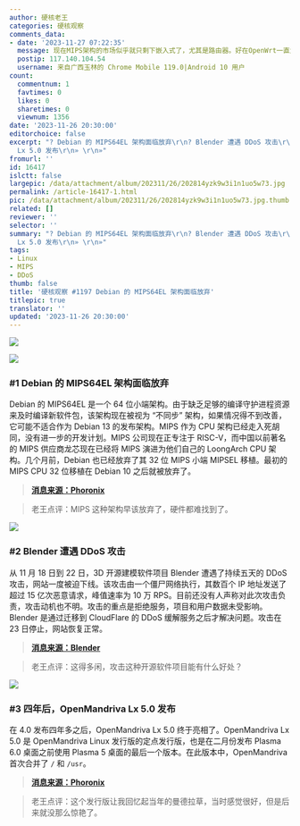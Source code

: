 ```yaml
---
author: 硬核老王
categories: 硬核观察
comments_data:
- date: '2023-11-27 07:22:35'
  message: 现在MIPS架构的市场似乎就只剩下嵌入式了，尤其是路由器。好在OpenWrt一直为MIPS架构提供支持
  postip: 117.140.104.54
  username: 来自广西玉林的 Chrome Mobile 119.0|Android 10 用户
count:
  commentnum: 1
  favtimes: 0
  likes: 0
  sharetimes: 0
  viewnum: 1356
date: '2023-11-26 20:30:00'
editorchoice: false
excerpt: "? Debian 的 MIPS64EL 架构面临放弃\r\n? Blender 遭遇 DDoS 攻击\r\n? 四年后，OpenMandriva
  Lx 5.0 发布\r\n» \r\n»"
fromurl: ''
id: 16417
islctt: false
largepic: /data/attachment/album/202311/26/202814yzk9w3i1n1uo5w73.jpg
permalink: /article-16417-1.html
pic: /data/attachment/album/202311/26/202814yzk9w3i1n1uo5w73.jpg.thumb.jpg
related: []
reviewer: ''
selector: ''
summary: "? Debian 的 MIPS64EL 架构面临放弃\r\n? Blender 遭遇 DDoS 攻击\r\n? 四年后，OpenMandriva
  Lx 5.0 发布\r\n» \r\n»"
tags:
- Linux
- MIPS
- DDoS
thumb: false
title: '硬核观察 #1197 Debian 的 MIPS64EL 架构面临放弃'
titlepic: true
translator: ''
updated: '2023-11-26 20:30:00'
---
```


![](/data/attachment/album/202311/26/202814yzk9w3i1n1uo5w73.jpg)


![](/data/attachment/album/202311/26/202824co3bo41lu39303mm.png)


### #1 Debian 的 MIPS64EL 架构面临放弃


Debian 的 MIPS64EL 是一个 64 位小端架构。由于缺乏足够的编译守护进程资源来及时编译新软件包，该架构现在被视为 “不同步” 架构，如果情况得不到改善，它可能不适合作为 Debian 13 的发布架构。MIPS 作为 CPU 架构已经走入死胡同，没有进一步的开发计划。MIPS 公司现在正专注于 RISC-V，而中国以前著名的 MIPS 供应商龙芯现在已经将 MIPS 演进为他们自己的 LoongArch CPU 架构。几个月前，Debian 也已经放弃了其 32 位 MIPS 小端 MIPSEL 移植。最初的 MIPS CPU 32 位移植在 Debian 10 之后就被放弃了。



> 
> **[消息来源：Phoronix](https://www.phoronix.com/news/Debian-MIPS64EL-Risk)**
> 
> 
> 



> 
> 老王点评：MIPS 这种架构早该放弃了，硬件都难找到了。
> 
> 
> 


![](/data/attachment/album/202311/26/202847yd4ikdiiiq4y6a6s.png)


### #2 Blender 遭遇 DDoS 攻击


从 11 月 18 日到 22 日，3D 开源建模软件项目 Blender 遭遇了持续五天的 DDoS 攻击，网站一度被迫下线。该攻击由一个僵尸网络执行，其数百个 IP 地址发送了超过 15 亿次恶意请求，峰值速率为 10 万 RPS。目前还没有人声称对此次攻击负责，攻击动机也不明。攻击的重点是拒绝服务，项目和用户数据未受影响。Blender 是通过迁移到 CloudFlare 的 DDoS 缓解服务之后才解决问题。攻击在 23 日停止，网站恢复正常。



> 
> **[消息来源：Blender](https://www.blender.org/news/cyberattack-november-2023/)**
> 
> 
> 



> 
> 老王点评：这得多闲，攻击这种开源软件项目能有什么好处？
> 
> 
> 


![](/data/attachment/album/202311/26/202904agfyhihi4sii3g3i.png)


### #3 四年后，OpenMandriva Lx 5.0 发布


在 4.0 发布四年多之后，OpenMandriva Lx 5.0 终于亮相了。OpenMandriva Lx 5.0 是 OpenMandriva Linux 发行版的定点发行版，也是在二月份发布 Plasma 6.0 桌面之前使用 Plasma 5 桌面的最后一个版本。在此版本中，OpenMandriva 首次合并了 `/` 和 `/usr`。



> 
> **[消息来源：Phoronix](https://www.phoronix.com/news/OpenMandriva-Lx-5.0)**
> 
> 
> 



> 
> 老王点评：这个发行版让我回忆起当年的曼德拉草，当时感觉很好，但是后来就没那么惊艳了。
> 
> 
>